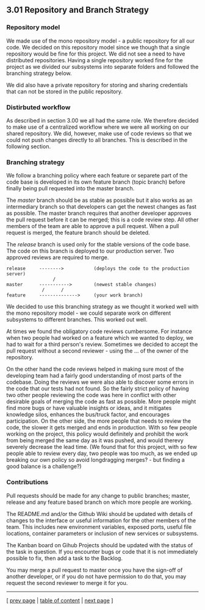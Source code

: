 ## 3.01 Repository and Branch Strategy

<!-- 
NOTES FROM SESSION 2:
Describe Distributed Workflow
* Which repository setup will we use? x
* Which branching model will we use? x
* Which distributed development workflow will we use? x måske uddybe?
* How do we expect contributions to look like? x
* Who is responsible for integrating/reviewing contributions?
Write this in a 'Contribution.md' file
___________ -->

### Repository model
We made use of the mono repository model - a public repository for all our code. We decided on this repository model since we though that a single repository would be fine for this project. We did not see a need to have distributed repositories. Having a single repository worked fine for the project as we divided our subsystems into separate folders and followed the branching strategy below.

We did also have a private repository for storing and sharing credentials that can not be stored in the public repository. 

### Distirbuted workflow
As described in section 3.00 we all had the same role. We therefore decided to make use of a centralized workflow where we were all working on our shared repository. We did, however, make use of code reviews so that we could not push changes directly to all branches. This is described in the following section.

### Branching strategy
We follow a branching policy where each feature or separete part of the code base is developed in its own feature branch (topic branch) before finally being pull requested into the master branch. 

The *master* branch should be as stable as possible but it also works as an intermediary branch so that developers can get the newest changes as fast as possible. The master branch requires that another developer approves the pull request before it can be merged; this is a code review step. All other members of the team are able to approve a pull request. When a pull request is merged, the feature branch should be deleted.

The *release* branch is used only for the stable versions of the code base. The code on this branch is deployed to our production server. Two approved reviews are required to merge. 

```
release		-------->	        (deploys the code to the production server)  
                 /  
master	 	----------->	    (newest stable changes)  
             /      /  
feature		-------------->	    (your work branch)
```

We decided to use this branching strategy as we thought it worked well with the mono repository model - we could separate work on different subsystems to different branches. This worked out well. 

At times we found the obligatory code reviews cumbersome. For instance when two people had worked on a feature which we wanted to deploy, we had to wait for a third person's review. Sometimes we decided to accept the pull request without a second reviewer - using the ... of the owner of the repository. 

On the other hand the code reviews helped in making sure most of the developing team had a fairly good understanding of most parts of the codebase. Doing the reviews we were also able to discover some errors in the code that our tests had not found. So the fairly strict policy of having two other people reviewing the code was here in conflict with other desirable goals of merging the code as fast as possible. More people might find more bugs or have valuable insights or ideas, and it mitigates knowledge silos, enhances the bus/truck factor, and encourages participation. On the other side, the more people that needs to review the code, the slower it gets merged and ends in production. With so few people working on the project, this policy would definitely and prohibit the work from being merged the same day as it was pushed, and would therevy severely decrease the lead time. (We found that for this project, with so few people able to review every day, two people was too much, as we ended up breaking our own policy so avoid longdragging merges? - but finding a good balance is a challenge?)

### Contributions
Pull requests should be made for any change to public branches; master, release and any feature based branch on which more people are working.

The README.md and/or the Github Wiki should be updated with details of changes to the interface or useful information for the other members of the team. This includes new environment variables, exposed ports, useful file locations, container parameters or inclusion of new services or subsystems.

The Kanban board on Gihub Projects should be updated with the status of the task in question. If you encounter bugs or code that it is not immediately possible to fix, then add a task to the Backlog.

You may merge a pull request to master once you have the sign-off of another developer, or if you do not have permission to do that, you may request the second reviewer to merge it for you.

---
[ [prev page](../chapters/300_dev_process_and_tools.md) | [table of content](../table_of_content.md) | [next page](../chapters/302_ci_dc_chain_tools.md) ]
